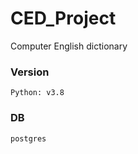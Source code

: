 # CED_Project
Computer English dictionary

### Version
```commandline
Python: v3.8
```

### DB
```commandline
postgres
```